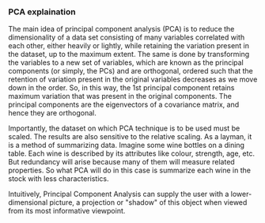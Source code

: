 ### PCA explaination

The main idea of principal component analysis (PCA) is to reduce the dimensionality of a data set consisting of many variables correlated with each other,
either heavily or lightly, while retaining the variation present in the dataset, up to the maximum extent. The same is done by transforming 
the variables to a new set of variables, which are known as the principal components (or simply, the PCs) and are orthogonal, ordered such 
that the retention of variation present in the original variables decreases as we move down in the order. So, in this way, 
the 1st principal component retains maximum variation that was present in the original components. The principal components are the
eigenvectors of a covariance matrix, and hence they are orthogonal.

Importantly, the dataset on which PCA technique is to be used must be scaled. The results are also sensitive to 
the relative scaling. As a layman, it is a method of summarizing data. Imagine some wine bottles on a dining table.
Each wine is described by its attributes like colour, strength, age, etc. But redundancy will arise because many of 
them will measure related properties. So what PCA will do in this case is summarize each wine in the stock with less characteristics.           

Intuitively, Principal Component Analysis can supply the user with a lower-dimensional picture, a projection or "shadow"
of this object when viewed from its most informative viewpoint.
